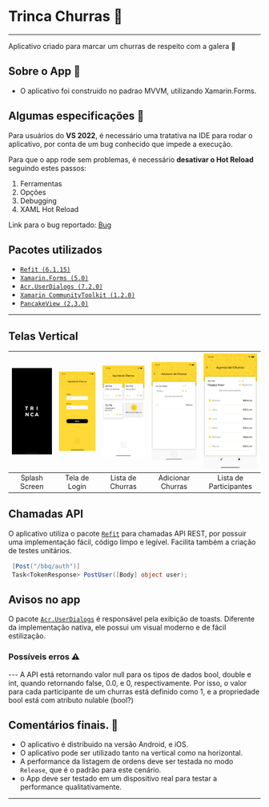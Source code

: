 # Trinca Churras 🍻
---
Aplicativo criado para marcar um churras de respeito com a galera 🍗


## Sobre o App 📱
- O aplicativo foi construido no padrao MVVM, utilizando Xamarin.Forms.


## Algumas especificações 📝
Para usuários do **VS 2022**, é necessário uma tratativa na IDE para rodar o aplicativo, por conta de um bug conhecido que impede a execução.

Para que o app rode sem problemas, é necessário **desativar o Hot Reload** seguindo estes passos:
 1. Ferramentas 
 2. Opções 
 3. Debugging 
 4. XAML Hot Reload

Link para o bug reportado: [Bug](https://developercommunity.visualstudio.com/t/bug-in-visual-studio-2022-xamarin-signalr-method-n/1528510)



## Pacotes utilizados
- [```Refit (6.1.15)```](https://github.com/reactiveui/refit)
- [```Xamarin.Forms (5.0)```](https://github.com/xamarin/Xamarin.Forms)
- [```Acr.UserDialogs (7.2.0)```](https://github.com/aritchie/userdialogs)
- [```Xamarin CommunityToolkit (1.2.0)```](https://github.com/xamarin/XamarinCommunityToolkit)
- [```PancakeView (2.3.0)```](https://github.com/sthewissen/Xamarin.Forms.PancakeView)

---


## Telas Vertical
| ![Page1](Resources/splash.png)  | ![Page2](Resources/login.png) | ![Page3](Resources/lista.png) | ![Page4](Resources/addChurras.png) | ![Page5](Resources/listaPart.png)
|:---:|:---:|:---:|:---:|:---:|
| Splash Screen | Tela de Login | Lista de Churras | Adicionar Churras | Lista de Participantes |

## Chamadas API
O aplicativo utiliza o pacote [```Refit```](https://github.com/reactiveui/refit) para chamadas API REST, por possuir uma implementação fácil, código limpo e legível.
Facilita também a criação de testes unitários.
```C#
 [Post("/bbq/auth")]
 Task<TokenResponse> PostUser([Body] object user);
```

## Avisos no app
O pacote [```Acr.UserDialogs```](https://github.com/aritchie/userdialogs) é responsável pela exibição de toasts. Diferente da implementação nativa, ele possui um visual moderno e de fácil estilização.

### Possíveis erros ⚠️
--- A API está retornando valor null para os tipos de dados bool, double e int, quando retornando false, 0.0, e 0, respectivamente.
Por isso, o valor para cada participante de um churras está definido como 1, e a propriedade bool está com atributo nulable (bool?)
 

## Comentários finais. 💬
- O aplicativo é distribuido na versão Android, e iOS.
- O aplicativo pode ser utilizado tanto na vertical como na horizontal.
- A performance da listagem de ordens deve ser testada no modo ```Release```, que é o padrão para este cenário.
- o App deve ser testado em um dispositivo real para testar a performance qualitativamente.

--- 
